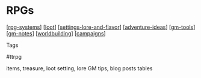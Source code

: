 # RPGs

[[rpg-systems]]
[[loot]]
[[settings-lore-and-flavor]]
[[adventure-ideas]]
[[gm-tools]]
[[gm-notes]]
[[worldbuilding]]
[[campaigns]]

Tags

#ttrpg

items, treasure, loot
setting, lore
GM tips, blog posts
tables

[//begin]: # "Autogenerated link references for markdown compatibility"
[dnd]: dnd "DnD"
[paranoia]: paranoia "Paranoia"
[rpg-resources]: rpg-resources "Rpg Resources"
[adventure-ideas]: adventure-ideas "Adventure Ideas"
[gm-tools]: gm-tools "GM Tools"
[gm-notes]: gm-notes "Gm Notes"
[worldbuilding]: worldbuilding "Worldbuilding"
[campaigns]: campaigns "Campaigns"
[loot]: loot "Loot"
[settings-lore-and-flavor]: settings-lore-and-flavor "Settings Lore and Flavor"
[rpg-systems]: rpg-systems "Rpg Systems"
[//end]: # "Autogenerated link references"